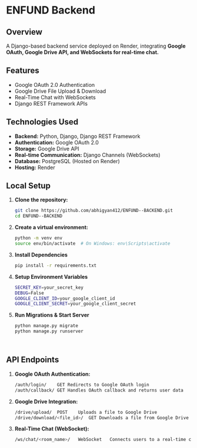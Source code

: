#  ENFUND Backend

## Overview

A Django-based backend service deployed on Render, integrating **Google OAuth, Google Drive API, and WebSockets for real-time chat.**  


## Features

-  Google OAuth 2.0 Authentication  
-  Google Drive File Upload & Download  
-  Real-Time Chat with WebSockets  
-  Django REST Framework APIs 
## Technologies Used

- **Backend:** Python, Django, Django REST Framework  
- **Authentication:** Google OAuth 2.0  
- **Storage:** Google Drive API  
- **Real-time Communication:** Django Channels (WebSockets)  
- **Database:** PostgreSQL (Hosted on Render)  
- **Hosting:** Render  
##  Local Setup

1. **Clone the repository:**

    ```bash
    git clone https://github.com/abhigyan412/ENFUND--BACKEND.git
    cd ENFUND--BACKEND
2. **Create a virtual environment:**

   ```bash
   python -m venv env
   source env/bin/activate  # On Windows: env\Scripts\activate


3. **Install Dependencies**

     ```bash
     pip install -r requirements.txt

4. **Setup Environment Variables**

   ```bash
   SECRET_KEY=your_secret_key
   DEBUG=False
   GOOGLE_CLIENT_ID=your_google_client_id
   GOOGLE_CLIENT_SECRET=your_google_client_secret

5. **Run Migrations & Start Server**

   ```bash
   python manage.py migrate
   python manage.py runserver




##  API Endpoints
1. **Google OAuth Authentication:**
    ```bash
    /auth/login/	GET	Redirects to Google OAuth login
    /auth/callback/	GET	Handles OAuth callback and returns user data
2. **Google Drive Integration:**
    ```bash
    /drive/upload/	POST	Uploads a file to Google Drive
    /drive/download/<file_id>/	GET	Downloads a file from Google Drive
3. **Real-Time Chat (WebSocket):**
    ```bash
    /ws/chat/<room_name>/	WebSocket	Connects users to a real-time chat room
